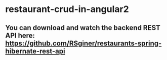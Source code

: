 # restaurant-crud-in-angular2

## You can download and watch the backend REST API here: <a href="https://github.com/RSginer/restaurants-spring-hibernate-rest-api">https://github.com/RSginer/restaurants-spring-hibernate-rest-api</a> 
